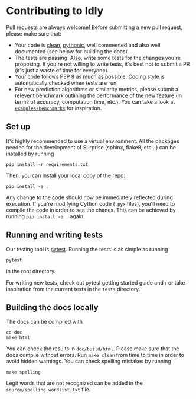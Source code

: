 Contributing to Idly
========================

Pull requests are always welcome! Before submitting a new pull request, please
make sure that:

* Your code is [clean](https://www.youtube.com/watch?v=wf-BqAjZb8M),
  [pythonic](https://www.youtube.com/watch?v=OSGv2VnC0go), well commented and
  also well documented (see below for building the docs).
* The tests are passing. Also, write some tests for the changes you're
  proposing. If you're not willing to write tests, it's best not to submit a PR
  (it's just a waste of time for everyone).
* Your code follows [PEP 8](https://www.python.org/dev/peps/pep-0008/) as much
  as possible. Coding style is automatically checked when tests are run.
* For new prediction algorithms or similarity metrics, please submit a
  relevent benchmark outlining the performance of the new feature (in terms of
  accuracy, computation time, etc.). You can take a look at
  [`examples/benchmarks`](https://github.com/dhavala/idly/blob/master/examples/benchmark.py)
  for inspiration.

Set up
------

It's highly recommended to use a virtual environment. All the packages needed
for the development of Surprise (sphinx, flake8, etc...) can be installed by
running

    pip install -r requirements.txt

Then, you can install your local copy of the repo:

    pip install -e .

Any change to the code should now be immediately reflected during execution. If
you're modifying Cython code (`.pyx` files), you'll need to compile the code in
order to see the chanes. This can be achieved by running `pip install -e .`
again.

Running and writing tests
-------------------------

Our testing tool is [pytest](http://doc.pytest.org/en/latest/). Running the tests is as
simple as running

    pytest

in the root directory.

For writing new tests, check out pytest getting started guide and / or take
inspiration from the current tests in the `tests` directory.


Building the docs locally
-------------------------

The docs can be compiled with

    cd doc
    make html

You can check the results in `doc/build/html`. Please make sure that the docs
compile without errors. Run `make clean` from time to time in order to avoid
hidden warnings. You can check spelling mistakes by running

    make spelling

Legit words that are not recognized can be added in the
`source/spelling_wordlist.txt` file.
